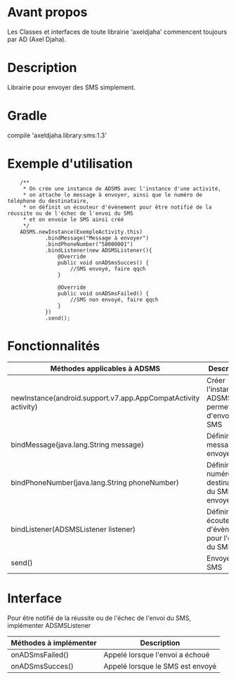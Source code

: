 # Avant propos
Les Classes et interfaces de toute librairie 'axeldjaha' commencent toujours par AD (Axel Djaha).
# Description
Librairie pour envoyer des SMS simplement.
# Gradle
compile 'axeldjaha.library:sms:1.3'
# Exemple d'utilisation

        /**
         * On crée une instance de ADSMS avec l'instance d'une activité,
         * on attache le message à envoyer, ainsi que le numéro de téléphone du destinataire,
         * on définit un écouteur d'évènement pour être notifié de la réussite ou de l'échec de l'envoi du SMS
         * et on envoie le SMS ainsi créé
         */
        ADSMS.newInstance(ExempleActivity.this)
                .bindMessage("Message à envoyer")
                .bindPhoneNumber("58000001")
                .bindListener(new ADSMSListener(){
                    @Override
                    public void onADSmsSucces() {
                        //SMS envoyé, faire qqch
                    }

                    @Override
                    public void onADSmsFailed() {
                        //SMS non envoyé, faire qqch
                    }
                })
                .send();

# Fonctionnalités

| Méthodes applicables à ADSMS  | Description |
| --------------------------------- | ----------- |
| newInstance(android.support.v7.app.AppCompatActivity activity) | Créer l'instance de ADSMS qui permettra d'envoyer un SMS |
| bindMessage(java.lang.String message) | Définir le message à envoyer |
| bindPhoneNumber(java.lang.String phoneNumber) | Définir le numéro destinataire du SMS à envoyer |
| bindListener(ADSMSListener listener) | Définir un écouteur d'évènement pour l'envoi du SMS |
| send() | Envoyer le SMS |

# Interface
Pour être notifié de la réussite ou de l'échec de l'envoi du SMS, implémenter ADSMSListener

| Méthodes à implémenter  | Description |
| --------------------------------- | ----------- |
| onADSmsFailed() | Appelé lorsque l'envoi a échoué |
| onADSmsSucces() | Appelé lorsque le SMS est envoyé |

